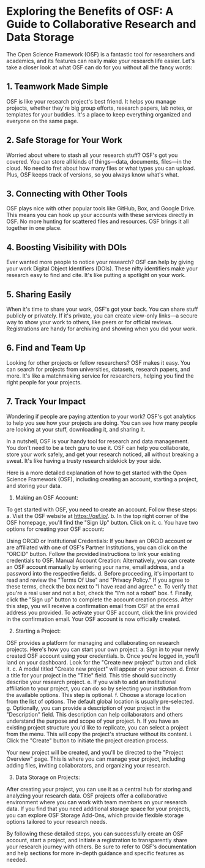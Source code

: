 # Exploring the Benefits of OSF: A Guide to Collaborative Research and Data Storage

The Open Science Framework (OSF) is a fantastic tool for researchers and academics, and its features can really make your research life easier. Let's take a closer look at what OSF can do for you without all the fancy words:

## **1. Teamwork Made Simple**

OSF is like your research project's best friend. It helps you manage projects, whether they're big group efforts, research papers, lab notes, or templates for your buddies. It's a place to keep everything organized and everyone on the same page.

## **2. Safe Storage for Your Work**

Worried about where to stash all your research stuff? OSF's got you covered. You can store all kinds of things—data, documents, files—in the cloud. No need to fret about how many files or what types you can upload. Plus, OSF keeps track of versions, so you always know what's what.

## **3. Connecting with Other Tools**

OSF plays nice with other popular tools like GitHub, Box, and Google Drive. This means you can hook up your accounts with these services directly in OSF. No more hunting for scattered files and resources. OSF brings it all together in one place.

## **4. Boosting Visibility with DOIs**

Ever wanted more people to notice your research? OSF can help by giving your work Digital Object Identifiers (DOIs). These nifty identifiers make your research easy to find and cite. It's like putting a spotlight on your work.

## **5. Sharing Easily**

When it's time to share your work, OSF's got your back. You can share stuff publicly or privately. If it's private, you can create view-only links—a secure way to show your work to others, like peers or for official reviews. Registrations are handy for archiving and showing when you did your work.

## **6. Find and Team Up**

Looking for other projects or fellow researchers? OSF makes it easy. You can search for projects from universities, datasets, research papers, and more. It's like a matchmaking service for researchers, helping you find the right people for your projects.

## **7. Track Your Impact**

Wondering if people are paying attention to your work? OSF's got analytics to help you see how your projects are doing. You can see how many people are looking at your stuff, downloading it, and sharing it.

In a nutshell, OSF is your handy tool for research and data management. You don't need to be a tech guru to use it. OSF can help you collaborate, store your work safely, and get your research noticed, all without breaking a sweat. It's like having a trusty research sidekick by your side.

Here is a more detailed explanation of how to get started with the Open Science Framework (OSF), including creating an account, starting a project, and storing your data.

1. Making an OSF Account:

To get started with OSF, you need to create an account. Follow these steps:
a. Visit the OSF website at https://osf.io/.
b. In the top right corner of the OSF homepage, you'll find the "Sign Up" button. Click on it.
c. You have two options for creating your OSF account:

Using ORCiD or Institutional Credentials: If you have an ORCiD account or are affiliated with one of OSF's Partner Institutions, you can click on the "ORCID" button. Follow the provided instructions to link your existing credentials to OSF.
Manual Account Creation: Alternatively, you can create an OSF account manually by entering your name, email address, and a password into the respective fields.
d. Before proceeding, it's important to read and review the "Terms Of Use" and "Privacy Policy." If you agree to these terms, check the box next to "I have read and agree."
e. To verify that you're a real user and not a bot, check the "I'm not a robot" box.
f. Finally, click the "Sign up" button to complete the account creation process.
After this step, you will receive a confirmation email from OSF at the email address you provided. To activate your OSF account, click the link provided in the confirmation email. Your OSF account is now officially created.

2. Starting a Project:

OSF provides a platform for managing and collaborating on research projects. Here's how you can start your own project:
a. Sign in to your newly created OSF account using your credentials.
b. Once you're logged in, you'll land on your dashboard. Look for the "Create new project" button and click it.
c. A modal titled "Create new project" will appear on your screen.
d. Enter a title for your project in the "Title" field. This title should succinctly describe your research project.
e. If you wish to add an institutional affiliation to your project, you can do so by selecting your institution from the available options. This step is optional.
f. Choose a storage location from the list of options. The default global location is usually pre-selected.
g. Optionally, you can provide a description of your project in the "Description" field. This description can help collaborators and others understand the purpose and scope of your project.
h. If you have an existing project structure you'd like to replicate, you can select a project from the menu. This will copy the project's structure without its content.
i. Click the "Create" button to initiate the project creation process.

Your new project will be created, and you'll be directed to the "Project Overview" page. This is where you can manage your project, including adding files, inviting collaborators, and organizing your research.

3. Data Storage on Projects:

After creating your project, you can use it as a central hub for storing and analyzing your research data. OSF projects offer a collaborative environment where you can work with team members on your research data. If you find that you need additional storage space for your projects, you can explore OSF Storage Add-Ons, which provide flexible storage options tailored to your research needs.

By following these detailed steps, you can successfully create an OSF account, start a project, and initiate a registration to transparently share your research journey with others. Be sure to refer to OSF's documentation and help sections for more in-depth guidance and specific features as needed.

